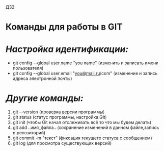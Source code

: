 ДЗ2
# Команды для работы в GIT
# *Настройка идентификации:*
- git config --global user.name "you name" (изменить и записать имени пользователя)
- git config --global user.email "you@mail.ru/com" (изменение и запись адреса электронной почты)

# *Другие команды:*
1. git --version (проверка версии программы)
2. git status  (статус программы, настройка Git)
3. git init (чтобы Git начал отслеживать всё то что мы будем делать)
4. git add ..имя_файла.. (сохранение изменений в данном файле,запись в репозиторий)
5. git commit -m "текст"  (фиксация текущего статуса с сообщением)
6. git log (для просмотра существующих версий)
